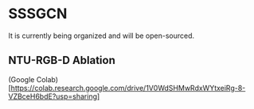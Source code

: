 # SSSGCN
It is currently being organized and will be open-sourced.
## NTU-RGB-D Ablation
(Google Colab)[https://colab.research.google.com/drive/1V0WdSHMwRdxWYtxeiRg-8-VZBceH6bdE?usp=sharing]
